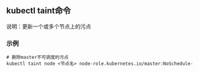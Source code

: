 ## kubectl taint命令
说明：更新一个或多个节点上的污点


### 示例

```shell
# 删除master不可调度的污点
kubectl taint node <节点名> node-role.kubernetes.io/master:NoSchedule-
```